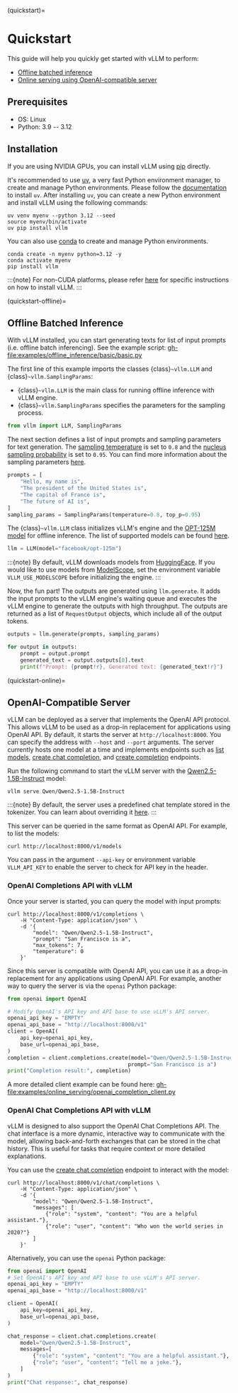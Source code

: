 (quickstart)=

# Quickstart

This guide will help you quickly get started with vLLM to perform:

- [Offline batched inference](#quickstart-offline)
- [Online serving using OpenAI-compatible server](#quickstart-online)

## Prerequisites

- OS: Linux
- Python: 3.9 -- 3.12

## Installation

If you are using NVIDIA GPUs, you can install vLLM using [pip](https://pypi.org/project/vllm/) directly.

It's recommended to use [uv](https://docs.astral.sh/uv/), a very fast Python environment manager, to create and manage Python environments. Please follow the [documentation](https://docs.astral.sh/uv/#getting-started) to install `uv`. After installing `uv`, you can create a new Python environment and install vLLM using the following commands:

```console
uv venv myenv --python 3.12 --seed
source myenv/bin/activate
uv pip install vllm
```

You can also use [conda](https://docs.conda.io/projects/conda/en/latest/user-guide/getting-started.html) to create and manage Python environments.

```console
conda create -n myenv python=3.12 -y
conda activate myenv
pip install vllm
```

:::{note}
For non-CUDA platforms, please refer [here](#installation-index) for specific instructions on how to install vLLM.
:::

(quickstart-offline)=

## Offline Batched Inference

With vLLM installed, you can start generating texts for list of input prompts (i.e. offline batch inferencing). See the example script: <gh-file:examples/offline_inference/basic/basic.py>

The first line of this example imports the classes {class}`~vllm.LLM` and {class}`~vllm.SamplingParams`:

- {class}`~vllm.LLM` is the main class for running offline inference with vLLM engine.
- {class}`~vllm.SamplingParams` specifies the parameters for the sampling process.

```python
from vllm import LLM, SamplingParams
```

The next section defines a list of input prompts and sampling parameters for text generation. The [sampling temperature](https://arxiv.org/html/2402.05201v1) is set to `0.8` and the [nucleus sampling probability](https://en.wikipedia.org/wiki/Top-p_sampling) is set to `0.95`. You can find more information about the sampling parameters [here](#sampling-params).

```python
prompts = [
    "Hello, my name is",
    "The president of the United States is",
    "The capital of France is",
    "The future of AI is",
]
sampling_params = SamplingParams(temperature=0.8, top_p=0.95)
```

The {class}`~vllm.LLM` class initializes vLLM's engine and the [OPT-125M model](https://arxiv.org/abs/2205.01068) for offline inference. The list of supported models can be found [here](#supported-models).

```python
llm = LLM(model="facebook/opt-125m")
```

:::{note}
By default, vLLM downloads models from [HuggingFace](https://huggingface.co/). If you would like to use models from [ModelScope](https://www.modelscope.cn), set the environment variable `VLLM_USE_MODELSCOPE` before initializing the engine.
:::

Now, the fun part! The outputs are generated using `llm.generate`. It adds the input prompts to the vLLM engine's waiting queue and executes the vLLM engine to generate the outputs with high throughput. The outputs are returned as a list of `RequestOutput` objects, which include all of the output tokens.

```python
outputs = llm.generate(prompts, sampling_params)

for output in outputs:
    prompt = output.prompt
    generated_text = output.outputs[0].text
    print(f"Prompt: {prompt!r}, Generated text: {generated_text!r}")
```

(quickstart-online)=

## OpenAI-Compatible Server

vLLM can be deployed as a server that implements the OpenAI API protocol. This allows vLLM to be used as a drop-in replacement for applications using OpenAI API.
By default, it starts the server at `http://localhost:8000`. You can specify the address with `--host` and `--port` arguments. The server currently hosts one model at a time and implements endpoints such as [list models](https://platform.openai.com/docs/api-reference/models/list), [create chat completion](https://platform.openai.com/docs/api-reference/chat/completions/create), and [create completion](https://platform.openai.com/docs/api-reference/completions/create) endpoints.

Run the following command to start the vLLM server with the [Qwen2.5-1.5B-Instruct](https://huggingface.co/Qwen/Qwen2.5-1.5B-Instruct) model:

```console
vllm serve Qwen/Qwen2.5-1.5B-Instruct
```

:::{note}
By default, the server uses a predefined chat template stored in the tokenizer.
You can learn about overriding it [here](#chat-template).
:::

This server can be queried in the same format as OpenAI API. For example, to list the models:

```console
curl http://localhost:8000/v1/models
```

You can pass in the argument `--api-key` or environment variable `VLLM_API_KEY` to enable the server to check for API key in the header.

### OpenAI Completions API with vLLM

Once your server is started, you can query the model with input prompts:

```console
curl http://localhost:8000/v1/completions \
    -H "Content-Type: application/json" \
    -d '{
        "model": "Qwen/Qwen2.5-1.5B-Instruct",
        "prompt": "San Francisco is a",
        "max_tokens": 7,
        "temperature": 0
    }'
```

Since this server is compatible with OpenAI API, you can use it as a drop-in replacement for any applications using OpenAI API. For example, another way to query the server is via the `openai` Python package:

```python
from openai import OpenAI

# Modify OpenAI's API key and API base to use vLLM's API server.
openai_api_key = "EMPTY"
openai_api_base = "http://localhost:8000/v1"
client = OpenAI(
    api_key=openai_api_key,
    base_url=openai_api_base,
)
completion = client.completions.create(model="Qwen/Qwen2.5-1.5B-Instruct",
                                      prompt="San Francisco is a")
print("Completion result:", completion)
```

A more detailed client example can be found here: <gh-file:examples/online_serving/openai_completion_client.py>

### OpenAI Chat Completions API with vLLM

vLLM is designed to also support the OpenAI Chat Completions API. The chat interface is a more dynamic, interactive way to communicate with the model, allowing back-and-forth exchanges that can be stored in the chat history. This is useful for tasks that require context or more detailed explanations.

You can use the [create chat completion](https://platform.openai.com/docs/api-reference/chat/completions/create) endpoint to interact with the model:

```console
curl http://localhost:8000/v1/chat/completions \
    -H "Content-Type: application/json" \
    -d '{
        "model": "Qwen/Qwen2.5-1.5B-Instruct",
        "messages": [
            {"role": "system", "content": "You are a helpful assistant."},
            {"role": "user", "content": "Who won the world series in 2020?"}
        ]
    }'
```

Alternatively, you can use the `openai` Python package:

```python
from openai import OpenAI
# Set OpenAI's API key and API base to use vLLM's API server.
openai_api_key = "EMPTY"
openai_api_base = "http://localhost:8000/v1"

client = OpenAI(
    api_key=openai_api_key,
    base_url=openai_api_base,
)

chat_response = client.chat.completions.create(
    model="Qwen/Qwen2.5-1.5B-Instruct",
    messages=[
        {"role": "system", "content": "You are a helpful assistant."},
        {"role": "user", "content": "Tell me a joke."},
    ]
)
print("Chat response:", chat_response)
```
